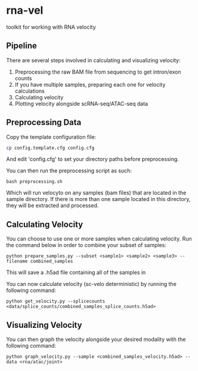 # rna-vel
toolkit for working with RNA velocity

## Pipeline
There are several steps involved in calculating and visualizing velocity:

1) Preprocessing the raw BAM file from sequencing to get intron/exon counts
2) If you have multiple samples, preparing each one for velocity calculations
3) Calculating velocity
4) Plotting velocity alongside scRNA-seq/ATAC-seq data 

## Preprocessing Data 
Copy the template configuration file:

```sh
cp config.template.cfg config.cfg
```

And edit 'config.cfg' to set your directory paths before preprocessing.

You can then run the preprocessing script as such:

```
bash preprocessing.sh
```

Which will run velocyto on any samples (bam files) that are located in the sample directory. If there is more than one sample located in this directory, they will be extracted and processed.

## Calculating Velocity
You can choose to use one or more samples when calculating velocity. Run the command below in order to combine your subset of samples:

```
python prepare_samples.py --subset <sample1> <sample2> <sample3> --filename combined_samples
```

This will save a .h5ad file containing all of the samples in 

You can now calculate velocity (sc-velo deterministic) by running the following command:

```
python get_velocity.py --splicecounts <data/splice_counts/combined_samples_splice_counts.h5ad>
```

## Visualizing Velocity
You can then graph the velocity alongside your desired modality with the following command:

```
python graph_velocity.py --sample <combined_samples_velocity.h5ad> --data <rna/atac/joint>
```